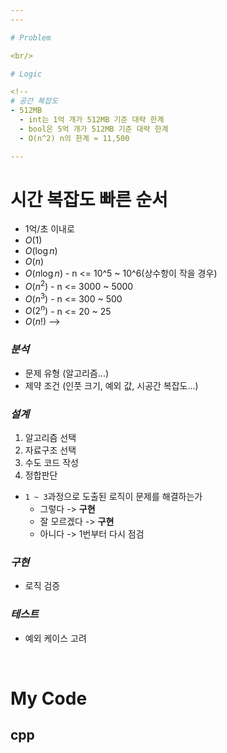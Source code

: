 ```yaml
---
---

# Problem

<br/>

# Logic

<!--
# 공간 복잡도
- 512MB
  -	int는 1억 개가 512MB 기준 대략 한계
  -	bool은 5억 개가 512MB 기준 대략 한계
  - O(n^2) n의 한계 ≈ 11,500

---
```


# 시간 복잡도 빠른 순서
- 1억/초 이내로
- $O(1)$
- $O(\log n)$
- $O(n)$
- $O(n \log n)$ - n <= 10^5 ~ 10^6(상수항이 작을 경우)
- $O(n^{2})$ - n <= 3000 ~ 5000
- $O(n^{3})$ - n <= 300 ~ 500
- $O(2^{n})$ - n <= 20 ~ 25
- $O(n!)$
-->

### *분석*
- 문제 유형 (알고리즘...)
- 제약 조건 (인풋 크기, 예외 값, 시공간 복잡도...)

### *설계*
1. 알고리즘 선택
2. 자료구조 선택
3. 수도 코드 작성
4. 정합판단
  - `1 ~ 3`과정으로 도출된 로직이 문제를 해결하는가
    - 그렇다 -> **구현**
    - 잘 모르겠다 -> **구현**
    - 아니다 -> 1번부터 다시 점검

### *구현*
- 로직 검증

### *테스트*
- 예외 케이스 고려

<br/>

# My Code

## cpp
